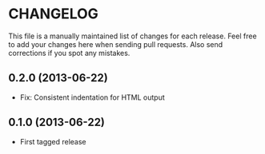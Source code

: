 # CHANGELOG

This file is a manually maintained list of changes for each release. Feel free
to add your changes here when sending pull requests. Also send corrections if
you spot any mistakes.

## 0.2.0 (2013-06-22)

* Fix: Consistent indentation for HTML output

## 0.1.0 (2013-06-22)

* First tagged release

